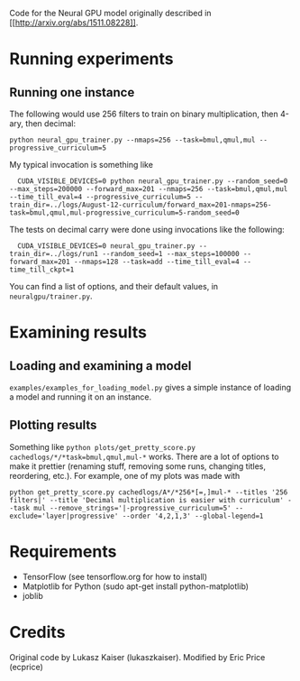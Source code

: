 Code for the Neural GPU model originally described in
[[http://arxiv.org/abs/1511.08228]].


Running experiments
===================

Running one instance
--------------------

The following would use 256 filters to train on binary multiplication,
then 4-ary, then decimal:
```
python neural_gpu_trainer.py --nmaps=256 --task=bmul,qmul,mul --progressive_curriculum=5
```

My typical invocation is something like

```
  CUDA_VISIBLE_DEVICES=0 python neural_gpu_trainer.py --random_seed=0 --max_steps=200000 --forward_max=201 --nmaps=256 --task=bmul,qmul,mul --time_till_eval=4 --progressive_curriculum=5 --train_dir=../logs/August-12-curriculum/forward_max=201-nmaps=256-task=bmul,qmul,mul-progressive_curriculum=5-random_seed=0
```

The tests on decimal carry were done using invocations like the following:
```
  CUDA_VISIBLE_DEVICES=0 neural_gpu_trainer.py --train_dir=../logs/run1 --random_seed=1 --max_steps=100000 --forward_max=201 --nmaps=128 --task=add --time_till_eval=4 --time_till_ckpt=1
```

You can find a list of options, and their default values, in `neuralgpu/trainer.py`.

Examining results
=================

Loading and examining a model
-----------------------------

`examples/examples_for_loading_model.py` gives a simple instance of loading a
model and running it on an instance.

Plotting results
----------------

Something like `python plots/get_pretty_score.py cachedlogs/*/*task=bmul,qmul,mul-*` works.  There are a lot of options to make it prettier (renaming stuff, removing some runs, changing titles, reordering, etc.).  For example, one of my plots was made with

```
python get_pretty_score.py cachedlogs/A*/*256*[=,]mul-* --titles '256 filters|' --title 'Decimal multiplication is easier with curriculum' --task mul --remove_strings='|-progressive_curriculum=5' --exclude='layer|progressive' --order '4,2,1,3' --global-legend=1
```

Requirements
============

* TensorFlow (see tensorflow.org for how to install)
* Matplotlib for Python (sudo apt-get install python-matplotlib)
* joblib

Credits
=======

Original code by Lukasz Kaiser (lukaszkaiser).  Modified by Eric Price
(ecprice)
